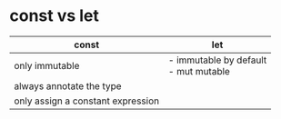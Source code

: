 # const vs let
| const                             | let                                     |
|-----------------------------------|-----------------------------------------|
| only immutable                    | - immutable by default<br>- mut mutable |
| always annotate the type          |                                         |
| only assign a constant expression |                                         |